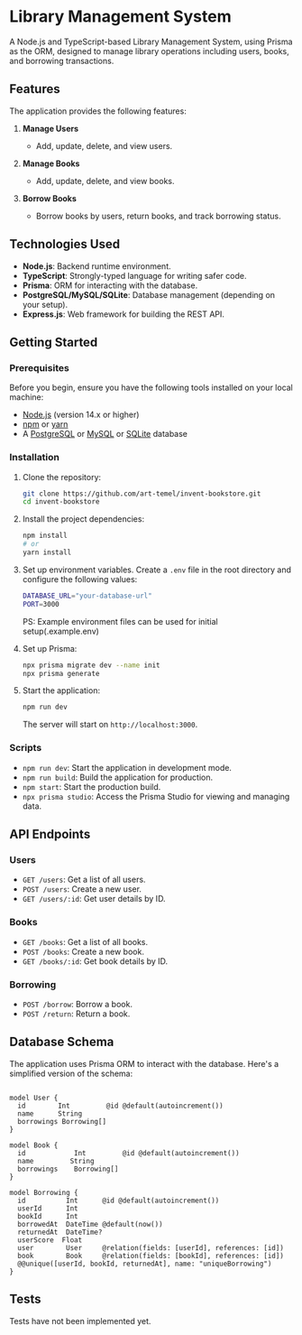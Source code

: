 # Library Management System

A Node.js and TypeScript-based Library Management System, using Prisma as the ORM, designed to manage library operations including users, books, and borrowing transactions.

## Features

The application provides the following features:

1. **Manage Users**
   - Add, update, delete, and view users.
   
2. **Manage Books**
   - Add, update, delete, and view books.

3. **Borrow Books**
   - Borrow books by users, return books, and track borrowing status.

## Technologies Used

- **Node.js**: Backend runtime environment.
- **TypeScript**: Strongly-typed language for writing safer code.
- **Prisma**: ORM for interacting with the database.
- **PostgreSQL/MySQL/SQLite**: Database management (depending on your setup).
- **Express.js**: Web framework for building the REST API.

## Getting Started

### Prerequisites

Before you begin, ensure you have the following tools installed on your local machine:

- [Node.js](https://nodejs.org/en/) (version 14.x or higher)
- [npm](https://www.npmjs.com/get-npm) or [yarn](https://classic.yarnpkg.com/en/docs/install)
- A [PostgreSQL](https://www.postgresql.org/download/) or [MySQL](https://dev.mysql.com/downloads/) or [SQLite](https://www.sqlite.org/index.html) database

### Installation

1. Clone the repository:
    ```bash
    git clone https://github.com/art-temel/invent-bookstore.git
    cd invent-bookstore
    ```

2. Install the project dependencies:
    ```bash
    npm install
    # or
    yarn install
    ```

3. Set up environment variables. Create a `.env` file in the root directory and configure the following values:

    ```bash
    DATABASE_URL="your-database-url"
    PORT=3000
    ```
    PS: Example environment files can be used for initial setup(.example.env)
4. Set up Prisma:

    ```bash
    npx prisma migrate dev --name init
    npx prisma generate
    ```

5. Start the application:
    ```bash
    npm run dev
    ```

    The server will start on `http://localhost:3000`.

### Scripts

- `npm run dev`: Start the application in development mode.
- `npm run build`: Build the application for production.
- `npm start`: Start the production build.
- `npx prisma studio`: Access the Prisma Studio for viewing and managing data.

## API Endpoints

### Users

- `GET /users`: Get a list of all users.
- `POST /users`: Create a new user.
- `GET /users/:id`: Get user details by ID.

### Books

- `GET /books`: Get a list of all books.
- `POST /books`: Create a new book.
- `GET /books/:id`: Get book details by ID.

### Borrowing

- `POST /borrow`: Borrow a book.
- `POST /return`: Return a book.

## Database Schema

The application uses Prisma ORM to interact with the database. Here's a simplified version of the schema:

```prisma

model User {
  id        Int         @id @default(autoincrement())
  name      String
  borrowings Borrowing[]
}

model Book {
  id            Int         @id @default(autoincrement())
  name         String
  borrowings    Borrowing[]
}

model Borrowing {
  id          Int      @id @default(autoincrement())
  userId      Int
  bookId      Int
  borrowedAt  DateTime @default(now())
  returnedAt  DateTime?
  userScore  Float
  user        User     @relation(fields: [userId], references: [id])
  book        Book     @relation(fields: [bookId], references: [id])
  @@unique([userId, bookId, returnedAt], name: "uniqueBorrowing")
}
```

## Tests
Tests have not been implemented yet.

